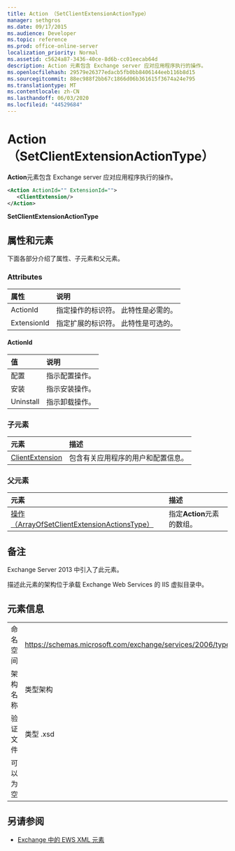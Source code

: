 ```yaml
---
title: Action （SetClientExtensionActionType）
manager: sethgros
ms.date: 09/17/2015
ms.audience: Developer
ms.topic: reference
ms.prod: office-online-server
localization_priority: Normal
ms.assetid: c5624a87-3436-40ce-8d6b-cc01eecab64d
description: Action 元素包含 Exchange server 应对应用程序执行的操作。
ms.openlocfilehash: 29579e26377edacb5fb0bb8406144eeb116b8d15
ms.sourcegitcommit: 88ec988f2bb67c1866d06b361615f3674a24e795
ms.translationtype: MT
ms.contentlocale: zh-CN
ms.lasthandoff: 06/03/2020
ms.locfileid: "44529684"
---
```

# <a name="action-setclientextensionactiontype"></a>Action （SetClientExtensionActionType）

**Action**元素包含 Exchange server 应对应用程序执行的操作。 
  
```XML
<Action ActionId="" ExtensionId="">
   <ClientExtension/>
</Action>
```

 **SetClientExtensionActionType**
## <a name="attributes-and-elements"></a>属性和元素

下面各部分介绍了属性、子元素和父元素。
  
### <a name="attributes"></a>Attributes

|**属性**|**说明**|
|:-----|:-----|
|ActionId  <br/> |指定操作的标识符。 此特性是必需的。  <br/> |
|ExtensionId  <br/> |指定扩展的标识符。 此特性是可选的。  <br/> |
   
#### <a name="actionid"></a>ActionId

|**值**|**说明**|
|:-----|:-----|
|配置  <br/> |指示配置操作。  <br/> |
|安装  <br/> |指示安装操作。  <br/> |
|Uninstall  <br/> |指示卸载操作。  <br/> |
   
### <a name="child-elements"></a>子元素

|**元素**|**描述**|
|:-----|:-----|
|[ClientExtension](clientextension.md) <br/> |包含有关应用程序的用户和配置信息。  <br/> |
   
### <a name="parent-elements"></a>父元素

|**元素**|**描述**|
|:-----|:-----|
|[操作（ArrayOfSetClientExtensionActionsType）](actions-arrayofsetclientextensionactionstype.md) <br/> |指定**Action**元素的数组。  <br/> |
   
## <a name="remarks"></a>备注

Exchange Server 2013 中引入了此元素。
  
描述此元素的架构位于承载 Exchange Web Services 的 IIS 虚拟目录中。
  
## <a name="element-information"></a>元素信息

|||
|:-----|:-----|
|命名空间  <br/> |https://schemas.microsoft.com/exchange/services/2006/types  <br/> |
|架构名称  <br/> |类型架构  <br/> |
|验证文件  <br/> |类型 .xsd  <br/> |
|可以为空  <br/> ||
   
## <a name="see-also"></a>另请参阅

- [Exchange 中的 EWS XML 元素](ews-xml-elements-in-exchange.md)

